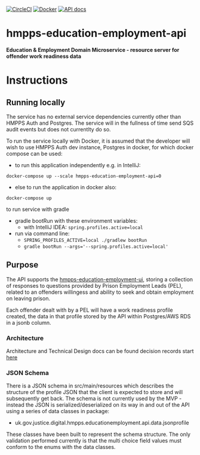 [![CircleCI](https://circleci.com/gh/ministryofjustice/hmpps-education-employment-api/tree/main.svg?style=svg)](https://circleci.com/gh/ministryofjustice/hmpps-education-employment-api)
[![Docker](https://quay.io/repository/hmpps/hmpps-education-employment-api/status)](https://quay.io/repository/hmpps/hmpps-education-employment-api/status)
[![API docs](https://img.shields.io/badge/API_docs_-view-85EA2D.svg?logo=swagger)](https://education-employment-api-dev.hmpps.service.justice.gov.uk/webjars/swagger-ui/index.html)
                                                                                  

# hmpps-education-employment-api

**Education & Employment Domain Microservice - resource server for offender work readiness data**

# Instructions


## Running locally

The service has no external service dependencies currently other than HMPPS Auth and Postgres. The service will in the fullness of time send SQS audit events but does not currentlty do so. 

To run the service locally with Docker, it is assumed that the developer will wish to use HMPPS Auth dev instance, Postgres in docker, for which docker compose can be used:

- to run this application independently e.g. in IntelliJ:

`docker-compose up --scale hmpps-education-employment-api=0`

- else to run the application in docker also:

`docker-compose up`

to run service with gradle
- gradle bootRun with these environment variables: 
  - with IntelliJ IDEA: `spring.profiles.active=local`
- run via command line: <br> 
  - `SPRING_PROFILES_ACTIVE=local ./gradlew bootRun`
  - `gradle bootRun --args='--spring.profiles.active=local'`

## Purpose

The API supports the [hmpps-education-employment-ui](https://github.com/ministryofjustice/hmpps-education-employment-ui), storing a collection of responses to questions provided by Prison Employment Leads (PEL), related to an offenders willingess and ability to seek and obtain employment on leaving prison.

Each offender dealt with by a PEL will have a work readiness profile created, the data in that profile stored by the API within Postgres/AWS RDS in a jsonb column.

### Architecture

Architecture and Technical Design docs can be found decision records start [here](https://dsdmoj.atlassian.net/wiki/spaces/ESWE/pages/3502571831/Architecture)

### JSON Schema

There is a JSON schema in src/main/resources which describes the structure of the profile JSON that the client is expected to store and will subsequently get back. The schema is not currently used by the MVP - instead the JSON is serialized/deserialized on its way in and out of the API using a series of data classes in package:

- uk.gov.justice.digital.hmpps.educationemployment.api.data.jsonprofile

These classes have been built to represent the schema structure. The only validation performed currently is that the multi choice field values must conform to the enums with the data classes.
